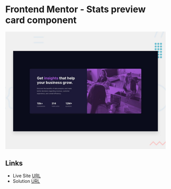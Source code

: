 # Frontend Mentor - Stats preview card component

![Design preview for the Stats preview card component coding challenge](./design/desktop-preview.jpg)

## Links

- Live Site [URL](https://mhmd-tarek-mhmd.github.io/Stats-card-component)
- Solution [URL](https://www.frontendmentor.io/solutions/stats-card-)
